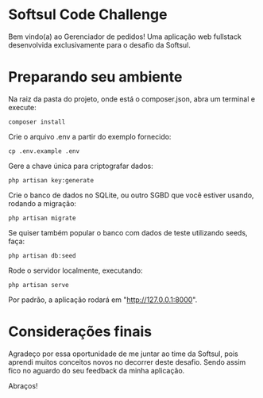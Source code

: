 # Softsul Code Challenge

Bem vindo(a) ao Gerenciador de pedidos! Uma aplicação web fullstack desenvolvida exclusivamente para o desafio da Softsul.

# Preparando seu ambiente 

Na raiz da pasta do projeto, onde está o composer.json, abra um terminal e execute:

```
composer install
```

Crie o arquivo .env a partir do exemplo fornecido:

```
cp .env.example .env
```

Gere a chave única para criptografar dados:

```
php artisan key:generate
```

Crie o banco de dados no SQLite, ou outro SGBD que você estiver usando, rodando a migração:

```
php artisan migrate
```

Se quiser também popular o banco com dados de teste utilizando seeds, faça:

```
php artisan db:seed
```

Rode o servidor localmente, executando:

```
php artisan serve
```

Por padrão, a aplicação rodará em "http://127.0.0.1:8000".

# Considerações finais

Agradeço por essa oportunidade de me juntar ao time da Softsul, pois aprendi muitos conceitos novos no decorrer deste desafio. Sendo assim fico no aguardo do seu feedback da minha aplicação.

Abraços!
